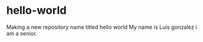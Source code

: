 # hello-world
Making a new repository name titled hello world
My name is Luis gonzalez i am a senior. 
